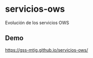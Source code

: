 # servicios-ows
Evolución de los servicios OWS

## Demo

https://gss-mtig.github.io/servicios-ows/


